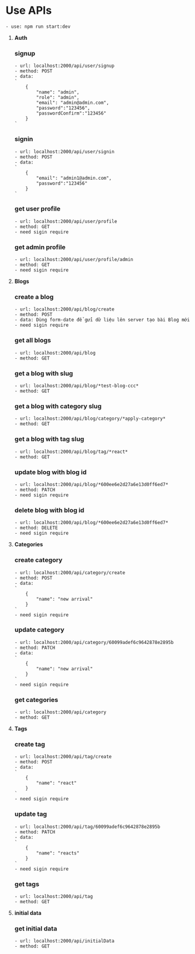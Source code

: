 # Use APIs

    - use: npm run start:dev

1.  **Auth**

    ### signup

        - url: localhost:2000/api/user/signup
        - method: POST
        - data:
        `
            {
                "name": "admin",
                "role": "admin",
                "email": "admin@admin.com",
                "password":"123456",
                "passwordConfirm":"123456"
            }
        `

    ### signin

        - url: localhost:2000/api/user/signin
        - method: POST
        - data:
        `
            {
                "email": "admin1@admin.com",
                "password":"123456"
            }
        `

    ### get user profile

        - url: localhost:2000/api/user/profile
        - method: GET
        - need sigin require

    ### get admin profile

        - url: localhost:2000/api/user/profile/admin
        - method: GET
        - need sigin require

2.  **Blogs**

    ### create a blog

        - url: localhost:2000/api/blog/create
        - method: POST
        - data: Dùng form-date để gửi dữ liệu lên server tạo bài Blog mới
        - need sigin require

    ### get all blogs

        - url: localhost:2000/api/blog
        - method: GET

    ### get a blog with slug

        - url: localhost:2000/api/blog/*test-blog-ccc*
        - method: GET

    ### get a blog with category slug

        - url: localhost:2000/api/blog/category/*apply-category*
        - method: GET

    ### get a blog with tag slug

        - url: localhost:2000/api/blog/tag/*react*
        - method: GET

    ### update blog with blog id

        - url: localhost:2000/api/blog/*600ee6e2d27a6e13d0ff6ed7*
        - method: PATCH
        - need sigin require

    ### delete blog with blog id

        - url: localhost:2000/api/blog/*600ee6e2d27a6e13d0ff6ed7*
        - method: DELETE
        - need sigin require

3.  **Categories**

    ### create category

        - url: localhost:2000/api/category/create
        - method: POST
        - data:
        `
            {
                "name": "new arrival"
            }
        `
        - need sigin require

    ### update category

        - url: localhost:2000/api/category/60099adef6c9642878e2895b
        - method: PATCH
        - data:
        `
            {
                "name": "new arrival"
            }
        `
        - need sigin require

    ### get categories

        - url: localhost:2000/api/category
        - method: GET

4.  **Tags**

    ### create tag

        - url: localhost:2000/api/tag/create
        - method: POST
        - data:
        `
            {
                "name": "react"
            }
        `
        - need sigin require

    ### update tag

        - url: localhost:2000/api/tag/60099adef6c9642878e2895b
        - method: PATCH
        - data:
        `
            {
                "name": "reacts"
            }
        `
        - need sigin require

    ### get tags

        - url: localhost:2000/api/tag
        - method: GET

5.  **initial data**

    ### get initial data

        - url: localhost:2000/api/initialData
        - method: GET
